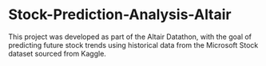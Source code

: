 # Stock-Prediction-Analysis-Altair
This project was developed as part of the Altair Datathon, with the goal of predicting future stock trends using historical data from the Microsoft Stock dataset sourced from Kaggle.
